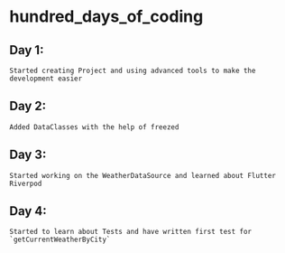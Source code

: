 # hundred_days_of_coding

## Day 1:
    Started creating Project and using advanced tools to make the development easier
## Day 2:
    Added DataClasses with the help of freezed
## Day 3:
    Started working on the WeatherDataSource and learned about Flutter Riverpod
## Day 4:
    Started to learn about Tests and have written first test for `getCurrentWeatherByCity`
